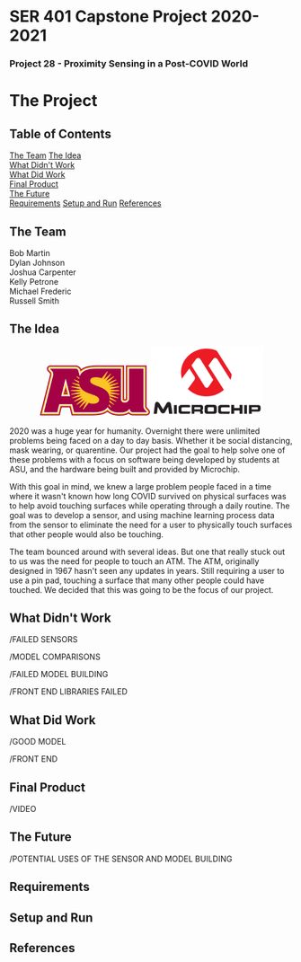 # SER 401 Capstone Project 2020-2021
### Project 28 - Proximity Sensing in a Post-COVID World

# The Project
## Table of Contents  
[The Team](#team)
[The Idea](#headers)  
[What Didn't Work](#emphasis)  
[What Did Work](#worked)  
[Final Product](#notworked)  
[The Future](#nexttime)  
[Requirements](#requirements)
[Setup and Run](#setup)
[References](#ref)

<a name="team"/>

## The Team
Bob Martin</br>
Dylan Johnson</br>
Joshua Carpenter</br>
Kelly Petrone</br>
Michael Frederic</br>
Russell Smith</br>

<a name="headers"/>

## The Idea
<p align="center"><img src="media/ASU-Logo.gif" width="200"><img src="media/Microchip-Logo.png" width="200"></p>
  2020 was a huge year for humanity. Overnight there were unlimited problems being faced on a day to day basis. Whether it be social distancing, mask wearing, or quarentine. Our project had the goal to help solve one of these problems with a focus on software being developed by students at ASU, and the hardware being built and provided by Microchip.


  With this goal in mind, we knew a large problem people faced in a time where it wasn't known how long COVID survived on physical surfaces was to help avoid touching surfaces while operating through a daily routine. The goal was to develop a sensor, and using machine learning process data from the sensor to eliminate the need for a user to physically touch surfaces that other people would also be touching.


  The team bounced around with several ideas. But one that really stuck out to us was the need for people to touch an ATM. The ATM, originally designed in 1967 hasn't seen any updates in years. Still requiring a user to use a pin pad, touching a surface that many other people could have touched. We decided that this was going to be the focus of our project. 

<a name="emphasis"/>

## What Didn't Work
/FAILED SENSORS

/MODEL COMPARISONS

/FAILED MODEL BUILDING

/FRONT END LIBRARIES FAILED

<a name="worked"/>

## What Did Work
/GOOD MODEL

/FRONT END

<a name="notworked"/>

## Final Product
/VIDEO

<a name="nexttime"/>

## The Future

/POTENTIAL USES OF THE SENSOR AND MODEL BUILDING

<a name="Requirements"/>

## Requirements

<a name="setup"/>

## Setup and Run

<a name="ref"/>

## References


